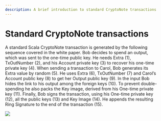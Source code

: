 ```yaml
---
description: A brief introduction to standard CryptoNote transactions
---
```


# Standard CryptoNote transactions

A standard Scala CryptoNote transaction is generated by the following sequence covered in the white paper. Bob decides to spend an output, which was sent to the one-time public key. He needs Extra (1), TxOutNumber (2), and his Account private key (3) to recover his one-time private key (4). When sending a transaction to Carol, Bob generates its Extra value by random (5). He uses Extra (6), TxOutNumber (7) and Carol’s Account public key (8) to get her Output public key (9). In the input Bob hides the link to his output among the foreign keys (10). To prevent double-spending he also packs the Key image, derived from his One-time private key (11). Finally, Bob signs the transaction, using his One-time private key (12), all the public keys (13) and Key Image (14). He appends the resulting Ring Signature to the end of the transaction (15).

![](https://gblobscdn.gitbook.com/assets%2F-LV59Y28GtFOLyQ3_Vax%2F-LV5EKkEyBPy283f7Znv%2F-LV5HGGL5Os01Ju4H9cB%2Fimage.png?alt=media\&token=2a80305c-45db-44de-824b-af1beab2cccf)
